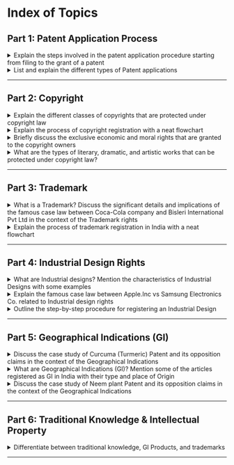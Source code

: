 # **Index of Topics**

## **Part 1: Patent Application Process**  

<details>
  <summary>Explain the steps involved in the patent application procedure starting from filing to the grant of a patent</summary>

![Image](img/PA.jpg)

## **Steps in the Patent Application Process**

### 1. **Prior Art Search**
   - Conduct a **prior art search** to ensure the invention meets patentability criteria:
     - **Novelty**: The invention is new and not disclosed in prior patents or publications.
     - **Inventiveness**: The invention is not obvious to someone skilled in the relevant field.
     - **Industrial Applicability**: The invention has practical utility.
   - Tools for prior art search:
     - Patent databases (e.g., USPTO, WIPO, IPO databases).
     - Scientific and technical literature.

### 2. **Filing the Patent Application**
   - Submit the application to the **Indian Patent Office (IPO)** or another relevant patent authority.
   - Include necessary documents:
     - Specification (provisional or complete).
     - Drawings, claims, and abstract.
     - Priority documents (if claiming priority under the Paris Convention).

### 3. **Publication of the Application**
   - The application is published in the **Official Journal** of the IPO.
   - **Early Publication Request** (optional):
     - If requested, the application is published early.
   - **Automatic Publication**:
     - If no early publication is requested, the application is published **18 months** after the filing or priority date.

### 4. **Request for Examination**
   - Submit a **Request for Examination (RFE)** within **48 months** of the filing or priority date.
   - Examination will not proceed without this request.

### 5. **Examination Process**
   - The **patent examiner** evaluates the application based on:
     - Patentability criteria (novelty, inventiveness, industrial applicability).
     - Compliance with formal requirements.

### 6. **First Examination Report (FER)**
   - If objections are found, the examiner issues a **First Examination Report (FER)**.
   - The report highlights deficiencies or objections regarding patentability or compliance.

### 7. **Applicant Response**
   - The applicant has **12 months** to respond to the FER.
   - Address all objections and provide amendments or clarifications as required.

### 8. **Grant of Patent**
   - **If objections are resolved**: The patent is granted, and details are published in the Official Journal.
   - **If objections are not resolved**: The application is rejected.


</details>

<details>
  <summary>List and explain the different types of Patent applications</summary>


**Types of Patent Applications**

In the context of intellectual property law, different types of patent applications serve distinct purposes based on the invention, jurisdiction, and specific requirements of the applicant. In India, patent applications are governed under the **Indian Patent Act, 1970**, and the **Patent Rules, 2003**. Below are the primary types of patent applications:

---

**1. Provisional Patent Application**  
- **Definition**: A preliminary application filed when the invention is not fully developed or ready for a complete application. It allows the inventor to secure an early filing date.  
- **Purpose**:
  - Provides a **12-month window** to develop and refine the invention.  
  - Prevents competitors from claiming similar inventions.  
- **Key Features**:
  - Does not require complete specifications.
  - Establishes priority for the inventor.  
- **Example**: A researcher files a provisional application for a new drug formulation while completing clinical trials.

---

**2. Complete Patent Application**  
- **Definition**: Filed when the invention is fully developed and ready for patent examination.  
- **Purpose**: Protects the invention by providing complete technical details in the form of a specification.  
- **Key Features**:
  - Must disclose the invention in full, including its functionality and scope.
  - Can be filed directly or within 12 months of filing a provisional application.  
- **Example**: A software company files a complete application for an AI-based recommendation algorithm.

---

**3. Convention Patent Application**  
- **Definition**: Filed in India after claiming priority from a similar application filed in a **convention country** under the **Paris Convention**.  
- **Purpose**: Enables the applicant to secure priority rights within **12 months** of the original filing date in another country.  
- **Key Features**:
  - Must claim priority from the first application filed in the convention country.
  - Useful for inventions requiring global protection.  
- **Example**: A company filing a patent in the United States for a new battery technology subsequently files a convention application in India within the 12-month priority period.

---

**4. Patent of Addition**  
- **Definition**: Filed to protect an improvement or modification to an already patented invention.  
- **Purpose**: Safeguards incremental improvements without the need for a new patent application.  
- **Key Features**:
  - The main patent must still be active.
  - The patent term is limited to the duration of the original patent.  
- **Example**: Adding a new feature to an existing patented smartphone design.

---

**5. Divisional Patent Application**  
- **Definition**: Filed when an original application contains multiple inventions, and the applicant wishes to divide it into separate applications.  
- **Purpose**: Ensures that each invention within the original application is patented individually.  
- **Key Features**:
  - Each divisional application receives the same priority date as the parent application.
  - Useful when patent examiners raise objections about the presence of multiple inventions in one application.  
- **Example**: A biotechnology firm divides its original application for a genetically modified crop into separate applications for different traits (e.g., pest resistance and drought tolerance).

---

**6. International Patent Application (PCT Application)**  
- **Definition**: Filed under the **Patent Cooperation Treaty (PCT)**, allowing the applicant to seek patent protection in multiple member countries through a single application.  
- **Purpose**: Simplifies the process of obtaining global patent protection.  
- **Key Features**:
  - Does not result in a global patent but facilitates national phase entry in desired countries.
  - Provides up to **30 months** from the priority date for national filing.  
- **Example**: A pharmaceutical company files a PCT application for a new vaccine, intending to obtain patents in the EU, US, and India.

---

**Forms for Different Types of Patent Applications**

1. **Provisional Patent Application**: Form 2 (Provisional Specification)  
2. **Complete Patent Application**: Form 1 (Application for Grant) and Form 2 (Complete Specification)  
3. **Convention Patent Application**: Form 1 (Application for Grant) and Form 3 (Statement and Undertaking for Foreign Applications)  
4. **Patent of Addition**: Form 1 (Application for Grant of Patent of Addition)  
5. **Divisional Patent Application**: Form 1 (Application for Divisional Patent)  
6. **International Patent Application (PCT Application)**: Form 1 (National Phase Application in India under PCT)

---

**Conclusion**  
The choice of patent application type depends on the stage of invention, scope of protection, and geographic coverage required. Understanding these types ensures that inventors and companies can strategically safeguard their intellectual property while optimizing costs and timelines.


</details>

---

## **Part 2: Copyright**  

<details>
  <summary>Explain the different classes of copyrights that are protected under copyright law</summary>

Copyright law provides protection to a wide range of creative works, and to ensure clear identification and categorization, it classifies these works into different types or classes. The Copyright Act of 1957 outlines several categories under which various works are eligible for copyright protection. Below are the key types/classes of copyrights:

---

1. **Literary Works**  
   Literary works are a broad category that includes books, essays, articles, speeches, lectures, and compilations.  
   - **Example:** Novels, poems, research articles, and computer programs (source code, databases, etc.) are all considered literary works.  
   - **Key Aspect:** Literary works are not restricted to written works but also include works that are orally presented or digitized.

2. **Dramatic Works**  
   This class includes works intended to be performed, such as plays, screenplays, and scripts for movies or television.  
   - **Example:** A theatrical play or a screenplay for a film is considered a dramatic work.  
   - **Key Aspect:** A dramatic work requires performance in front of an audience and includes the associated choreography or script.

3. **Musical Works**  
   Musical works include compositions with or without lyrics, such as songs, instrumental music, and compositions meant for performance.  
   - **Example:** Musical compositions, even if they are not written down, such as the score of a song or an instrumental piece.  
   - **Key Aspect:** Musical works are protected for their composition, which may include notes, arrangements, and rhythms.

4. **Artistic Works**  
   Artistic works cover a wide variety of visual arts, including paintings, drawings, sculptures, architectural designs, photographs, maps, and charts.  
   - **Example:** A painting, a photograph, a sculpture, or even the design of a building.  
   - **Key Aspect:** Artistic works are primarily visual in nature and are protected for their form, shape, and aesthetic design.

5. **Cinematograph Films**  
   This class includes any visual recordings produced by any medium or process, typically in the form of films, TV programs, or video clips.  
   - **Example:** A motion picture, a documentary, or a TV program.  
   - **Key Aspect:** This category includes both the visual and sound recordings associated with the film, and it is a specialized category in copyright law.

6. **Sound Recordings**  
   Sound recordings include the recordings of sounds, regardless of the medium on which the sounds are recorded (e.g., CD, vinyl, digital formats).  
   - **Example:** A recorded song or a podcast.  
   - **Key Aspect:** The copyright protects the specific recording, not the musical composition itself, unless they overlap.

7. **Broadcasting Rights**  
   Broadcasting rights protect the content of radio, television, and online broadcasts. The protection typically covers both the broadcasted content and the associated transmission.  
   - **Example:** Television broadcasts, radio shows, or live-streamed events.  
   - **Key Aspect:** This category protects the broadcaster’s right to control the transmission and use of their content.

8. **Computer Programs**  
   A computer program or software is also protected under copyright law. It includes the source code, object code, and any associated documentation or graphical interfaces.  
   - **Example:** A software application or a video game code.  
   - **Key Aspect:** The code itself, as well as the user interface and design, are protected by copyright law, which ensures the creator’s control over copying and distribution.

9. **Choreographic Works**  
   This category includes dance or other choreographed performances that are recorded or notated in some way.  
   - **Example:** A ballet or a modern dance routine.  
   - **Key Aspect:** To be copyrightable, the choreography must be fixed in a tangible medium, like a video or written notation.

---

**Conclusion**

The Copyright Act, 1957 provides a robust framework for the protection of various creative works, ensuring that creators across different fields receive the benefits of intellectual property law. The different types or classes of copyright cover a broad spectrum of creative expression, from literary works to artistic designs, cinematic creations, and software. By classifying these works, copyright law allows for clear ownership and protects the unique contributions of creators across diverse industries.

</details>


<details>
  <summary>Explain the process of copyright registration with a neat flowchart</summary>

![Image](img/CR.jpg)

## **Process of Copyright Registration**

1. **Creation of Work**  
   - The process starts with the creation of an original work, which can include literary, artistic, dramatic, or musical works.

2. **Submission of Application**  
   - The copyright owner or their authorized agent prepares and submits the application form.  
   - Along with the application, prescribed fees are paid to the copyright office.  
   - If the work is unpublished, the applicant must submit two copies of the work.  
   - If the work is published, two copies of the published work need to be provided.

3. **Review of Application**  
   - Once submitted, the copyright office examines the application for completeness and compliance with copyright laws.

4. **Issuance of Diary Number**  
   - Upon submission, a diary number is issued as an acknowledgment of receipt.  
   - The application is then subjected to a waiting period (generally 30 days) for objections or disputes.

5. **Examination of Work**  
   - If no objections are raised during the waiting period, the examiner reviews the application in detail.  
   - If there are objections, they are communicated to the applicant for resolution.

6. **Approval or Rejection**  
   - If the examiner is satisfied that all requirements are met, the application is approved.  
   - Otherwise, the application may be rejected, and the applicant is notified.

7. **Grant of Copyright**  
   - Once approved, the applicant is issued a copyright registration certificate.  
   - The work is now protected under copyright laws, granting exclusive rights to the owner.

---

## **Rights of the Copyright Owner**

1. **Reproduction Rights**  
   - The copyright owner has the exclusive right to reproduce the work in any material form.

2. **Distribution Rights**  
   - The owner can authorize the distribution of copies of the work to the public through sale, rental, or leasing.

3. **Performance and Display Rights**  
   - The owner has the right to perform or display the work publicly, including broadcasting or streaming.

4. **Adaptation Rights**  
   - The copyright owner can create adaptations or derivative works, such as translations or dramatizations.

5. **Communication to the Public**  
   - The owner can authorize the transmission or sharing of the work through any medium, including digital platforms.

6. **Economic Rights**  
   - The owner can monetize the work by licensing or assigning rights to others.

7. **Moral Rights**  
   - These include the right to claim authorship and to object to derogatory treatment of the work that could harm the author's reputation.

8. **Legal Protection Against Infringement**  
   - The owner has the right to take legal action against unauthorized use, reproduction, or distribution of the work.

---

</details>



<details>
  <summary>Briefly discuss the exclusive economic and moral rights that are granted to the copyright owners</summary>

The Copyright Act, 1957 provides copyright owners with the following exclusive rights:

**Economic Rights (Proprietary Rights)**
These rights are associated with financial benefits and include:
1. **Reproduction Rights**: The owner can authorize or prohibit the reproduction of their work in any form, including printed publications or sound recordings.
2. **Distribution Rights**: The owner has exclusive rights to distribute copies of the work.
3. **Public Performance Rights**: Permission is required to perform the work in public.
4. **Broadcasting/Communication Rights**: The work can only be broadcast or communicated to the public with the owner's consent.
5. **Translation Rights**: The work cannot be translated into other languages without authorization.
6. **Adaptation Rights**: Adapting the work, such as converting a novel into a screenplay, requires the owner’s consent.

**Moral Rights (Personal Rights)**
These rights safeguard the personal and reputational interests of the author:
1. **Right of Paternity**: Even after transferring copyright, the author retains the right to claim authorship and be credited for their work.
2. **Right of Integrity**: The author can prevent any distortions, modifications, or misuse of the work that harm their reputation or honor.

These rights ensure both economic benefits and protection of the author’s personal connection to their creative work.


</details>


<details>
  <summary>What are the types of literary, dramatic, and artistic works that can be protected under copyright law?</summary>

Under the Copyright Act, 1957, the following types of works are protected:

1. **Literary Works**
These include:
- **Books**: Fiction, non-fiction, novels, and textbooks.
- **Essays and Research Articles**: Academic or intellectual writings.
- **Oral Speeches and Lectures**: Transcribed or recorded content of speeches or presentations.
- **Compilations**: Anthologies, databases, and directories showcasing original selection or arrangement.
- **Computer Programs/Software**: Protected as literary works, including source codes and object codes.
- **Databases**: When they demonstrate originality in selection or arrangement.

2. **Dramatic Works**
These include:
- **Scripts and Screenplays**: Content for movies, plays, or television.
- **Theatrical Dramas**: Stage performances or dramatizations.
- **Choreographic Works**: Original dance routines, if documented or recorded.

3. **Artistic Works**
These include:
- **Paintings and Drawings**: Visual artworks created manually or digitally.
- **Sculptures and Carvings**: Including statues, figurines, and other three-dimensional artistic expressions.
- **Photographs**: Captured images that reflect creative expression.
- **Architectural Works**: Design plans, drawings, or buildings with artistic features.
- **Logos and Maps**: Graphical designs, cartography, and visual representations.
- **Engravings and Craftsmanship**: Any work showcasing artistic skill and originality.

**Summary**
Copyright protects original works across diverse fields like literature, drama, and art, provided they showcase creative effort and are expressed in tangible form. The purpose is to encourage originality and secure rights for creators to benefit from their intellectual labor.

</details>

---

## **Part 3: Trademark**

<details>
  <summary>What is a Trademark? Discuss the significant details and implications of the famous case law between Coca-Cola company and Bisleri International Pvt Ltd in the context of the Trademark rights</summary>

**What is a Trademark?**

A **Trademark** is a distinctive symbol, word, logo, phrase, design, or a combination of these used to identify and distinguish the goods or services of one entity from those of others. It provides the owner with exclusive rights to use the mark in commerce and prevents others from using it without permission. In India, trademarks are governed by the **Trademarks Act, 1999**, and their registration offers legal protection, brand recognition, and commercial benefits.

---

**Famous Case Law: Coca-Cola Company vs. Bisleri International Pvt. Ltd.**

**Background of the Case**  
The Coca-Cola Company, a multinational beverage giant, and Bisleri International Pvt. Ltd., an Indian company, were embroiled in a dispute over the use of the **'Maaza' trademark**, a popular mango-flavored drink.

1. **Initial Trademark Transfer**:  
   - Bisleri International owned the **'Maaza' trademark** in India, a brand name synonymous with mango drinks.
   - In **1993**, Bisleri sold the trademark, formula, intellectual property rights (IPR), and goodwill of 'Maaza' to Coca-Cola for exclusive use in the **Indian territory**.

2. **Trademark Infringement**:  
   - In **2008**, Bisleri attempted to **register the 'Maaza' trademark in Turkey** and began exporting a mango drink under the same name.
   - Coca-Cola objected, arguing that Bisleri’s actions violated its exclusive rights to the 'Maaza' trademark, which had been transferred as part of the 1993 agreement.

---

**Key Legal Issues**
1. **Ownership of Trademark**:  
   Coca-Cola argued that it held exclusive ownership of the 'Maaza' trademark in India and any export from India using the mark violated their rights.

2. **Trademark Infringement**:  
   Coca-Cola claimed Bisleri’s use of the trademark in Turkey and elsewhere amounted to **infringement** and sought an injunction to stop the export and use of the 'Maaza' trademark.

3. **Passing Off**:  
   Coca-Cola alleged that Bisleri's actions misled consumers and damaged its brand's reputation and goodwill.

---

**Court's Decision**  
The Delhi High Court ruled in favor of Coca-Cola, granting an **interim injunction** against Bisleri, prohibiting:
1. The use of the 'Maaza' trademark within India.
2. The export of goods bearing the 'Maaza' trademark to other countries, including Turkey.

The court held that Bisleri had transferred the exclusive rights of the trademark to Coca-Cola, and any subsequent use of the mark by Bisleri constituted infringement and passing off.

---

**Significance and Implications of the Case**

1. **Protection of Trademark Rights**:  
   The case reinforced that once a trademark is transferred, the seller cannot reclaim or use it for commercial purposes unless explicitly stated in the transfer agreement.

2. **Global Trademark Enforcement**:  
   The case emphasized the territorial nature of trademarks. Coca-Cola’s rights extended to Indian territory, and Bisleri’s attempt to exploit the trademark internationally was seen as a violation of the agreement.

3. **Importance of Licensing Agreements**:  
   The case highlighted the need for clarity in trademark transfer agreements, including geographic restrictions and usage rights.

4. **Brand Reputation and Goodwill**:  
   Coca-Cola successfully argued that unauthorized use of the 'Maaza' trademark by Bisleri could damage the brand’s reputation and dilute its goodwill in the market.

5. **Passing Off as a Legal Tool**:  
   The ruling demonstrated the use of the **passing off doctrine** to prevent unauthorized use of trademarks that could deceive consumers and harm the rightful owner's brand image.

---

**Conclusion**  
The **Coca-Cola vs. Bisleri case** is a landmark decision in trademark law, showcasing the importance of protecting intellectual property and ensuring that agreements over trademark ownership are strictly adhered to. It underscores the territorial nature of trademarks and the rights of owners to prevent unauthorized use or exploitation of their trademarks, even in international markets.


</details>


<details>
  <summary>Explain the process of trademark registration in India with a neat flowchart</summary>

![Image](img/TM.jpg)

## **Steps in the Trademark Registration Process**

1. **Prior Art Search**  
   - Before applying, a prior art search is conducted to ensure the trademark is unique and not already registered.  
   - Tools like the Trademark Electronic Search System (TESS) or WIPO’s Global Brand Database can be used.

2. **Application Submission**  
   - The applicant submits the trademark registration application to the appropriate office.  
   - This can be done by the proprietor directly or through an authorized agent.  
   - The application includes the applicant's details, the trademark, and the goods or services it represents.

3. **Issuance of Application Number**  
   - Upon submission, an application number is issued for tracking the status of the application.

4. **Examination of the Application**  
   - The application is examined by a trademark examiner.  
   - If discrepancies or issues are found, the examiner raises objections and communicates them to the applicant.

5. **Response to Objections**  
   - The applicant is required to address and resolve the objections raised by the examiner.  
   - A satisfactory response may result in the application moving forward; otherwise, the application may be rejected.

6. **Publication in the Trademark Journal**  
   - Once approved by the examiner, the application is published in the official Trademark Journal.  
   - This allows the public to view and, if necessary, oppose the trademark within a stipulated period (typically 90 days).

7. **Opposition Proceedings (if any)**  
   - If someone files an opposition against the trademark, both parties are heard, and the trademark office decides the case.  
   - If no opposition is filed or the opposition is resolved in favor of the applicant, the application proceeds.

8. **Grant of Trademark**  
   - After successfully completing all formalities and resolving objections or oppositions, the trademark is registered.  
   - The applicant receives a Trademark Registration Certificate.

9. **Validity of the Trademark**  
   - The trademark is valid for 10 years from the date of registration and can be renewed perpetually for additional 10-year periods.

---

</details>

---

## **Part 4: Industrial Design Rights**

<details>
  <summary>What are Industrial designs? Mention the characteristics of Industrial Designs with some examples</summary>

**What are Industrial Designs?**

Industrial Designs refer to the **ornamental or aesthetic aspects** of an article. These aspects may include **shape, configuration, patterns, lines, colors, or any decorative elements** applied to the product, making it visually appealing. Industrial designs are governed in India under the **Designs Act, 2000**, which protects the unique visual features of products to prevent unauthorized imitation.

An industrial design does not cover the functional aspects of a product but focuses solely on its aesthetic or decorative elements.

---

**Characteristics of Industrial Designs**

1. **Novelty**:  
   - The design must be new and original, meaning it should not have been disclosed to the public before its application.
   - It must not resemble any existing design.

2. **Visual Appeal**:  
   - The design should be pleasing to the eye and appeal to the aesthetic sense of the consumer.  
   - It must focus on external appearance rather than functionality.

3. **Industrial Applicability**:  
   - The design must be applicable to an article by an industrial process, whether manual, mechanical, or chemical.

4. **Tangible Form**:  
   - The design must be visible on a finished product, whether one-dimensional (e.g., patterns), two-dimensional (e.g., prints), or three-dimensional (e.g., shapes).

5. **Exclusivity**:  
   - Once registered, the design grants the owner exclusive rights to use it and prevents others from copying or imitating it.

6. **Non-Functional**:  
   - Industrial designs are purely aesthetic and do not include any technical or functional features.

7. **Legality**:  
   - The design must not include obscene material or offend public morality.
   - It must not use official symbols like national emblems, flags, or religious icons.

---

**Examples of Industrial Designs**

1. **Coca-Cola Bottle**:  
   - The iconic contoured Coca-Cola glass bottle, designed in 1915, is an example of a three-dimensional industrial design, recognized for its unique shape.

2. **iPhone Design**:  
   - The sleek, rectangular body with rounded edges of the iPhone is a popular example of modern industrial design.

3. **Car Body Shapes**:  
   - The exterior designs of vehicles, such as sports cars like Lamborghini or Tesla models, often qualify as industrial designs.

4. **Furniture and Home Décor**:  
   - Designer chairs, such as the Eames Lounge Chair, or intricate patterns on decorative ceramics.

5. **Jewelry**:  
   - Unique ornamental designs on necklaces, bracelets, or earrings.

---

**Importance of Industrial Design Protection**
- Enhances product appeal and marketability.
- Prevents imitation and piracy of designs.
- Encourages innovation in product aesthetics.
- Provides a competitive edge in the market by protecting creative effort.

Industrial designs bridge creativity and commerce, ensuring that aesthetic innovation in products is rewarded and safeguarded.


---


</details>



<details>
  <summary>Explain the famous case law between Apple.Inc vs Samsung Electronics Co. related to Industrial design rights</summary>

1. **Background of the Case**  
   - The Apple vs. Samsung case is a well-known legal dispute that centered on **industrial design rights** and **patent infringement**. The case began in 2011 when Apple filed a lawsuit against Samsung, accusing the company of copying the design of its **iPhone** and **iPad** products.  
   - Apple claimed that Samsung had infringed on several of its design patents, particularly related to the **shape** and **icon layout** of its devices, which Apple argued were distinctive features that had contributed to the success of the iPhone and iPad.

2. **Apple’s Allegations**  
   - Apple accused Samsung of copying the **overall appearance** of its products, including the **rectangular shape with rounded corners**, the **grid of icons** on the screen, and other **user interface elements**. Apple argued that these design elements were protected by its industrial design rights, and that Samsung’s devices closely resembled them, which could lead to consumer confusion.  
   - Apple contended that Samsung’s smartphones and tablets looked strikingly similar to the iPhone and iPad, and this was a deliberate attempt to imitate Apple's design in order to benefit from Apple’s established market presence.

3. **Samsung’s Defense**  
   - Samsung denied the allegations of infringement, claiming that its designs were independently created and that Apple’s design patents were **invalid**. Samsung argued that its devices were based on **functional** features and that there were many similar designs in the smartphone and tablet market.  
   - Samsung also claimed that Apple was trying to **monopolize** the market by asserting exclusive rights to basic design features like rectangular shapes and rounded corners, which should not be subject to industrial design protection.

4. **Legal Proceedings and Rulings**  
   - The case went through multiple courts and involved several rounds of lawsuits and counterclaims. In the United States, the **U.S. District Court for the Northern District of California** ruled in favor of Apple, stating that Samsung had infringed on Apple’s design patents. Samsung was ordered to pay substantial damages to Apple.  
   - Samsung appealed the decision, and the case was sent to the **U.S. Court of Appeals**. In 2016, the U.S. Supreme Court ruled that the damages Samsung had to pay should not be based on the total value of the infringing product (i.e., the entire phone) but should only reflect the portion of the product that was covered by the design patent.

5. **Key Points in the Context of Industrial Design Rights**  
   1. **Protection of Visual Elements**  
      - The case highlighted the importance of protecting the **aesthetic features** of a product through **industrial design rights**. Apple’s design patents covered specific visual elements of the iPhone and iPad, such as the shape, layout, and graphical user interface. The case emphasized that design rights can protect the overall appearance of a product, not just its function.  
      - This protection helps companies differentiate their products in a competitive market, ensuring that their unique visual designs are not copied by competitors.

   2. **Scope of Industrial Design Rights**  
      - One of the central issues in the case was the scope of industrial design rights. Samsung argued that basic design features like rectangular shapes and rounded corners should not be protectable because they were too generic and functional. The case brought attention to the **limits** of design protection and whether certain design elements are too commonplace to deserve exclusive rights.  
      - The case raised questions about how far industrial design rights should extend and whether design patents should be granted for features that are essential to the functionality of the product or are merely ornamental.

   3. **Impact of Design Patents on Innovation**  
      - The case also sparked a debate about the impact of **design patents on innovation**. Apple argued that protecting its design would help preserve the uniqueness of its brand, while Samsung contended that overly broad design patents stifle creativity and competition.  
      - The court’s decision ultimately reaffirmed the value of design patents in protecting innovation, but it also highlighted the need for balance to ensure that patents do not hinder the development of new products by others in the industry.

   4. **International Implications**  
      - The Apple vs. Samsung case had **global implications** for industrial design rights. Similar lawsuits were filed in other jurisdictions, including Europe and South Korea, where both companies sought to enforce their design rights and patents. The case demonstrated the importance of having strong intellectual property protections worldwide, as companies increasingly seek to protect their designs across multiple markets.

6. **Conclusion**  
   - The Apple vs. Samsung case underscores the importance of **industrial design rights** in protecting the aesthetic and visual aspects of a product. It showed how design patents can play a crucial role in safeguarding a company’s brand identity and ensuring that competitors do not unfairly benefit from imitating a well-established design.  
   - The case also raised important questions about the balance between protecting innovation and preventing monopolies on basic design features. It emphasized the need for a fair and nuanced approach to granting industrial design protections, which should not inhibit competition but should reward creativity and uniqueness in product design.

---

</details>



<details>
  <summary>Outline the step-by-step procedure for registering an Industrial Design</summary>

1. **Prior Art Search**  
   - Conduct a prior art search to ensure the design is novel and has not been registered previously.  
   - Use resources like the Design Search Utility (CGPDTM) and the Global Design Database (WIPO).

2. **Filing an Application**  
   - The application can be filed by individuals, small entities, organizations, or industries.  
   - Non-resident applicants must hire an Indian agent for filing.  
   - Submit the application at the Design Office in Kolkata or through online platforms.

3. **Examination of the Application**  
   - An examiner reviews the application to check compliance with eligibility criteria.  
   - Queries or objections, if any, are communicated to the applicant.

4. **Response to Queries**  
   - The applicant must respond to any queries within six months.  
   - If the objections are resolved satisfactorily, the application proceeds.

5. **Registration and Publication**  
   - Upon acceptance, the design is registered and published in the official Design Journal.

6. **Certificate of Registration**  
   - A certificate is issued to the applicant, granting exclusive rights to the registered design.

7. **Duration of Protection**  
   - The registration is valid for an initial period of 10 years.  
   - It can be renewed for an additional five years through a renewal application.


---

</details>

---
 
## **Part 5: Geographical Indications (GI)**

<details>
  <summary>Discuss the case study of Curcuma (Turmeric) Patent and its opposition claims in the context of the Geographical Indications</summary>

**Case Study of Curcuma (Turmeric) Patent and Its Opposition Claims**

The **Curcuma (Turmeric) Patent** case is a significant example of how traditional knowledge is protected under intellectual property laws, particularly in the context of Geographical Indications (GI) and prior art. 

**Background**  
Turmeric (Curcuma longa), a plant native to India, has been traditionally used for centuries for its medicinal, cosmetic, and culinary properties. Its application in wound healing, treating inflammation, and as a natural remedy is well-documented in Ayurvedic texts and local traditions.

In **1995**, the **University of Mississippi Medical Center** was granted a patent in the United States for the "use of turmeric in wound healing" (US Patent No. 5,401,504). The patent claimed novelty in the medicinal application of turmeric, particularly its use as a healing agent for external wounds.

**Opposition Claims**  
India strongly opposed the patent on the grounds that:
1. **Lack of Novelty**: The claimed invention was not new as turmeric's healing properties had been part of Indian traditional knowledge for centuries.
2. **Existing Prior Art**: Documented evidence in ancient Sanskrit texts, traditional medicinal practices, and publications demonstrated turmeric's long-standing use for wound healing.
3. **Violation of Traditional Knowledge**: The patent attempt was seen as a case of **biopiracy**, where publicly available traditional knowledge was privatized under intellectual property laws without acknowledging its origin.

**Action Taken**  
The Indian Council for Scientific and Industrial Research (CSIR) filed a formal challenge to the US patent in 1996. CSIR submitted substantial evidence, including references from **Ayurvedic texts** and academic articles, showing that the use of turmeric for healing wounds was well-known and in the public domain.

**Outcome**  
In **1997**, the United States Patent and Trademark Office (USPTO) revoked the patent, recognizing that the claim lacked novelty and was based on prior art. The evidence provided by CSIR was instrumental in proving that the use of turmeric for medicinal purposes was not an invention but traditional knowledge.

**Relevance to Geographical Indications (GI)**  
1. **Protection of Traditional Knowledge**: The case highlights the importance of GIs in protecting indigenous knowledge and practices. While GIs are primarily used for products linked to specific geographical regions, the principle of safeguarding cultural heritage and traditional knowledge aligns with GI objectives.
2. **Preventing Biopiracy**: The turmeric patent controversy underscores the need for robust legal frameworks to prevent the misappropriation of traditional knowledge.
3. **Awareness of Traditional Knowledge Databases**: Following this case, India developed the **Traditional Knowledge Digital Library (TKDL)** to document and protect traditional knowledge, ensuring it is recognized as prior art in global patent offices.

**Significance**  
The turmeric case set a global precedent for addressing biopiracy and highlighted the importance of documenting traditional knowledge to safeguard it from exploitation. It also emphasized the role of countries like India in asserting their intellectual and cultural heritage in the face of unfair patenting practices.


---


</details>



<details>
  <summary>What are Geographical Indications (GI)? Mention some of the articles registered as GI in India with their type and place of Origin</summary>

**What are Geographical Indications (GI)?**

Geographical Indications (GI) are defined under the **Geographical Indications of Goods (Registration and Protection) Act, 1999** in India. A GI is a sign or symbol used on products that have a specific geographical origin and possess qualities, reputation, or characteristics inherent to that region. These indications link the product to its place of origin and are often associated with traditional knowledge, methods, and cultural heritage.

**Key Features of GI:**
- Protects the uniqueness and authenticity of a product.
- Prevents unauthorized use of the registered product name.
- Enhances the commercial value of products by ensuring quality and reputation.
- GI registration is valid for 10 years and can be renewed perpetually.

**Examples of Articles Registered as GI in India**

<table>
    <tr>
        <th>Article</th>
        <th>Type</th>
        <th>Place of Origin</th>
    </tr>
    <tr>
        <td>Darjeeling Tea</td>
        <td>Agricultural</td>
        <td>West Bengal</td>
    </tr>
    <tr>
        <td>Mysore Silk</td>
        <td>Handicraft</td>
        <td>Karnataka</td>
    </tr>
    <tr>
        <td>Kashmir Pashmina</td>
        <td>Handicraft</td>
        <td>Jammu & Kashmir</td>
    </tr>
    <tr>
        <td>Banarasi Brocade Sarees</td>
        <td>Handicraft</td>
        <td>Uttar Pradesh</td>
    </tr>
    <tr>
        <td>Tirupathi Laddu</td>
        <td>Foodstuff</td>
        <td>Andhra Pradesh</td>
    </tr>
    <tr>
        <td>Naga Mircha (Chili)</td>
        <td>Agricultural</td>
        <td>Nagaland</td>
    </tr>
    <tr>
        <td>Basmati Rice</td>
        <td>Agricultural</td>
        <td>Multiple States in North India</td>
    </tr>
    <tr>
        <td>Channapatna Toys</td>
        <td>Handicraft</td>
        <td>Karnataka</td>
    </tr>
    <tr>
        <td>Kangra Tea</td>
        <td>Agricultural</td>
        <td>Himachal Pradesh</td>
    </tr>
    <tr>
        <td>Kullu Shawls</td>
        <td>Handicraft</td>
        <td>Himachal Pradesh</td>
    </tr>
    <tr>
        <td>Aranmula Kannadi</td>
        <td>Handicraft</td>
        <td>Kerala</td>
    </tr>
    <tr>
        <td>Mahabalipuram Stone Sculpture</td>
        <td>Handicraft</td>
        <td>Tamil Nadu</td>
    </tr>
</table>


**Significance of GI Registration:**
- Protects traditional industries and supports rural artisans and farmers.
- Promotes economic development by enhancing the marketability of GI products.
- Safeguards the cultural identity associated with specific regions.



</details>


<details>
  <summary>Discuss the case study of Neem plant Patent and its opposition claims in the context of the Geographical Indications</summary>

**Case Study of Neem Plant Patent and Its Opposition Claims**

The **Neem Plant Patent** controversy is a landmark case in the fight against biopiracy and the unauthorized patenting of traditional knowledge, particularly in the context of Geographical Indications (GI). Neem (*Azadirachta indica*), a tree native to India, has been revered for centuries for its medicinal, agricultural, and insecticidal properties, which are well-documented in Indian traditional practices and Ayurvedic texts.

**Background**  
In **1994**, the **European Patent Office (EPO)** granted a patent to the US Department of Agriculture and the multinational company W.R. Grace for an invention related to the fungicidal properties of neem oil. The patent claimed novelty in a method of extracting neem oil to prepare a composition for controlling fungal infections in plants.

**Opposition Claims**  
India, supported by environmental groups and NGOs like the **European Parliament Green Party** and **Vandana Shiva’s Research Foundation for Science, Technology, and Ecology**, challenged the patent on the following grounds:
1. **Traditional Knowledge as Prior Art**: The use of neem oil for pest and fungal control has been part of Indian traditional agricultural practices for centuries and is documented in ancient texts and oral traditions.
2. **Lack of Novelty**: The patent was based on knowledge already existing in the public domain, making it ineligible for protection under patent laws.
3. **Biopiracy**: The patent was seen as an attempt to privatize publicly available traditional knowledge without acknowledging its cultural and geographical origins.

**Legal Battle**  
- In **1995**, a formal objection to the patent was filed with the European Patent Office (EPO).
- The opposition provided evidence from Indian texts and historical records that demonstrated the long-standing use of neem for agricultural and medicinal purposes.
- After prolonged proceedings, in **2000**, the EPO revoked the patent, agreeing that the fungicidal use of neem oil lacked novelty and was part of traditional knowledge.

**Relevance to Geographical Indications (GI)**  
1. **Protection of Indigenous Knowledge**: The Neem case highlighted the need to safeguard traditional practices and knowledge associated with specific regions, aligning with the principles of GI.
2. **Prevention of Biopiracy**: It underscored the importance of preventing the misappropriation of traditional knowledge and ensuring that such knowledge benefits local communities.
3. **Global Recognition**: This case demonstrated the necessity of mechanisms like GIs to give international recognition to products and practices tied to specific geographical regions.

**Significance**  
The Neem case became a global precedent in addressing biopiracy and the protection of traditional knowledge. It emphasized the importance of documenting indigenous practices to prevent their exploitation and inspired the establishment of the **Traditional Knowledge Digital Library (TKDL)** in India. This digital repository serves as a tool to prevent unjustified patent claims on Indian traditional knowledge by making it accessible to patent examiners worldwide.

The case also reinforced the role of Geographical Indications in preserving the cultural and natural heritage associated with specific regions, ensuring that the benefits of such resources remain with the rightful communities.

---

</details>

---

## **Part 6: Traditional Knowledge & Intellectual Property**

<details>
  <summary>Differentiate between traditional knowledge, GI Products, and trademarks</summary>

<table>
    <tr>
        <th>Aspect</th>
        <th>Traditional Knowledge (TK)</th>
        <th>Geographical Indications (GI)</th>
        <th>Trademarks</th>
    </tr>
    <tr>
        <td>Definition</td>
        <td>Traditional Knowledge refers to knowledge, practices, and skills passed down through generations within a community.</td>
        <td>Geographical Indications are signs or symbols used to identify products originating from a specific geographical location, with unique qualities or reputation linked to that area.</td>
        <td>Trademarks are unique symbols, logos, words, or phrases that distinguish goods or services of one entity from another.</td>
    </tr>
    <tr>
        <td>Scope</td>
        <td>Includes cultural practices, medicinal remedies, agricultural methods, and folklore.</td>
        <td>Includes products like foodstuffs, handicrafts, and agricultural goods linked to a specific region.</td>
        <td>Includes brand names, logos, slogans, and distinctive marks used for branding and marketing.</td>
    </tr>
    <tr>
        <td>Legal Protection</td>
        <td>Protected against misuse under intellectual property laws like the <strong>Traditional Knowledge Digital Library (TKDL)</strong>.</td>
        <td>Protected under the <strong>Geographical Indications of Goods (Registration and Protection) Act, 1999</strong> in India.</td>
        <td>Protected under the <strong>Trademarks Act, 1999</strong> in India.</td>
    </tr>
    <tr>
        <td>Purpose</td>
        <td>To preserve cultural heritage and prevent biopiracy.</td>
        <td>To promote and protect products associated with a specific region's reputation and quality.</td>
        <td>To protect a brand's identity and ensure its exclusive use in the market.</td>
    </tr>
    <tr>
        <td>Ownership</td>
        <td>Belongs to the community or group maintaining the knowledge.</td>
        <td>Ownership is collective, often by a group of producers, associations, or cooperatives in a region.</td>
        <td>Ownership is individual, by a company, organization, or individual proprietor.</td>
    </tr>
    <tr>
        <td>Examples</td>
        <td>Ayurvedic practices, use of turmeric for healing, and neem for pest control.</td>
        <td>Darjeeling Tea (West Bengal), Mysore Silk (Karnataka), Banarasi Sarees (Uttar Pradesh).</td>
        <td>Nike logo, Coca-Cola symbol, McDonald’s golden arches.</td>
    </tr>
    <tr>
        <td>Duration of Protection</td>
        <td>Perpetual, as long as the knowledge is preserved by the community.</td>
        <td>Valid for <strong>10 years</strong>, renewable indefinitely.</td>
        <td>Valid for <strong>10 years</strong>, renewable indefinitely.</td>
    </tr>
    <tr>
        <td>Global Recognition</td>
        <td>Often lacks specific international protection; recognized through efforts like the <strong>Convention on Biological Diversity (CBD)</strong>.</td>
        <td>Protected under international agreements like the <strong>TRIPS Agreement</strong>.</td>
        <td>Recognized internationally under the <strong>Madrid Protocol</strong> for trademarks.</td>
    </tr>
    <tr>
        <td>Economic Implication</td>
        <td>Primarily preserves cultural heritage; limited direct financial benefits.</td>
        <td>Helps producers earn premium prices and boosts regional economies.</td>
        <td>Directly linked to commercial branding and business revenue generation.</td>
    </tr>
    <tr>
        <td>Key Objective</td>
        <td>Safeguard indigenous practices from exploitation.</td>
        <td>Protect the authenticity and reputation of regional products.</td>
        <td>Ensure brand recognition and prevent duplication.</td>
    </tr>
</table>


**Summary**: Traditional Knowledge focuses on preserving intangible heritage, Geographical Indications highlight regional product uniqueness, and Trademarks are tools for distinguishing brands in commerce.

</details>

---

<!-- 
<details>
  <summary>Click to see more</summary>

  ## Hidden content

  This is some content that is hidden until the dropdown is clicked.

</details>
-->
